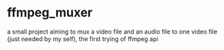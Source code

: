 # ffmpeg_muxer
a small project aiming to mux a video file and an audio file to one video file (just needed by my self), the first trying of ffmpeg api
